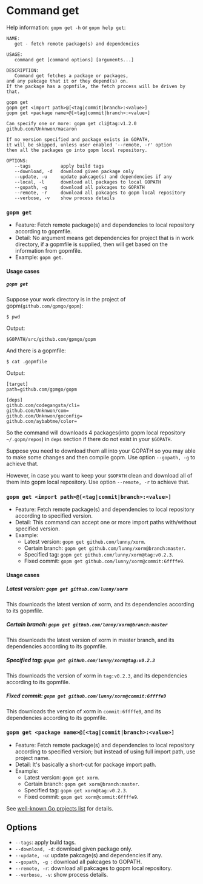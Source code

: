 Command get
====

Help information: `gopm get -h` or `gopm help get`:

```
NAME:
   get - fetch remote package(s) and dependencies

USAGE:
   command get [command options] [arguments...]

DESCRIPTION:
   Command get fetches a package or packages,
and any pakcage that it or they depend(s) on.
If the package has a gopmfile, the fetch process will be driven by that.

gopm get
gopm get <import path>@[<tag|commit|branch>:<value>]
gopm get <package name>@[<tag|commit|branch>:<value>]

Can specify one or more: gopm get cli@tag:v1.2.0 github.com/Unknwon/macaron

If no version specified and package exists in GOPATH,
it will be skipped, unless user enabled '--remote, -r' option
then all the packages go into gopm local repository.

OPTIONS:
   --tags 			apply build tags
   --download, -d	download given package only
   --update, -u		update pakcage(s) and dependencies if any
   --local, -l		download all packages to local GOPATH
   --gopath, -g		download all pakcages to GOPATH
   --remote, -r		download all pakcages to gopm local repository
   --verbose, -v	show process details
```
   
### `gopm get`

- Feature: Fetch remote package(s) and dependencies to local repository according to gopmfile.
- Detail: No argument means get dependencies for project that is in work directory, if a gopmfile is supplied, then will get based on the information from gopmfile.
- Example: `gopm get`.

#### Usage cases

##### `gopm get`

Suppose your work directory is in the project of gopm(`github.com/gpmgo/gopm`):

	$ pwd
	
Output: 

	$GOPATH/src/github.com/gpmgo/gopm

And there is a gopmfile:

	$ cat .gopmfile
	
Output:

	[target]
	path=github.com/gpmgo/gopm
	
	[deps]
	github.com/codegangsta/cli=
	github.com/Unknwon/com=
	github.com/Unknwon/goconfig=
	github.com/aybabtme/color=
	
So the command will downloads 4 packages(into gopm local repository `~/.gopm/repos`) in `deps` section if there do not exist in your `$GOPATH`.

Suppose you need to download them all into your GOPATH so you may able to make some changes and then compile gopm. Use option `--gopath, -g` to achieve that.

However, in case you want to keep your `$GOPATH` clean and download all of them into gopm local repository. Use option `--remote, -r` to achieve that.

### `gopm get <import path>@[<tag|commit|branch>:<value>]`

- Feature: Fetch remote package(s) and dependencies to local repository according to specified version.
- Detail: This command can accept one or more import paths with/without specified version.
- Example:
	- Latest version: `gopm get github.com/lunny/xorm`.
	- Certain branch: `gopm get github.com/lunny/xorm@branch:master`.
	- Specified tag: `gopm get github.com/lunny/xorm@tag:v0.2.3`.
	- Fixed commit: `gopm get github.com/lunny/xorm@commit:6ffffe9`.

#### Usage cases

##### Latest version: `gopm get github.com/lunny/xorm`

This downloads the latest version of xorm, and its dependencies according to its gopmfile.

##### Certain branch: `gopm get github.com/lunny/xorm@branch:master`

This downloads the latest version of xorm in master branch, and its dependencies according to its gopmfile.

##### Specified tag: `gopm get github.com/lunny/xorm@tag:v0.2.3`

This downloads the version of xorm in `tag:v0.2.3`, and its dependencies according to its gopmfile.

##### Fixed commit: `gopm get github.com/lunny/xorm@commit:6ffffe9`

This downloads the version of xorm in `commit:6ffffe9`, and its dependencies according to its gopmfile.
	
### `gopm get <package name>@[<tag|commit|branch>:<value>]`

- Feature: Fetch remote package(s) and dependencies to local repository according to specified version; but instead of using full import path, use project name.
- Detail: It's basically a short-cut for package import path.
- Example:
	- Latest version: `gopm get xorm`.
	- Certain branch: `gopm get xorm@branch:master`.
	- Specified tag: `gopm get xorm@tag:v0.2.3`.
	- Fixed commit: `gopm get xorm@commit:6ffffe9`.
	
See [well-known Go projects list](../pkgname.list) for details.

## Options

- `--tags`: apply build tags.
- `--download, -d`: download given package only.
- `--update, -u`: update pakcage(s) and dependencies if any.
- `--gopath, -g	`: download all pakcages to GOPATH.
- `--remote, -r`: download all pakcages to gopm local repository.
- `--verbose, -v`: show process details.